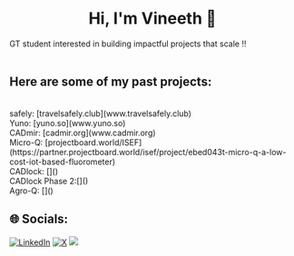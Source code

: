 <h1 align="center">Hi, I'm Vineeth 👋</h1>

GT student interested in building impactful projects that scale ‼️<br><br>

<h2>Here are some of my past projects:</h2> <br>
safely: [travelsafely.club](www.travelsafely.club)<br>
Yuno: [yuno.so](www.yuno.so)<br>
CADmir: [cadmir.org](www.cadmir.org)<br>
Micro-Q: [projectboard.world/ISEF](https://partner.projectboard.world/isef/project/ebed043t-micro-q-a-low-cost-iot-based-fluorometer)<br>
CADlock: []() <br>
CADlock Phase 2:[]() <br>
Agro-Q: []()<br>


## 🌐 Socials:
[![LinkedIn](https://img.shields.io/badge/LinkedIn-%230077B5.svg?logo=linkedin&logoColor=white)](https://linkedin.com/in/vineeth-sendilraj) [![X](https://img.shields.io/badge/X-black.svg?logo=X&logoColor=white)](https://x.com/VineethSendil) [![](https://visitcount.itsvg.in/api?id=VineethSendilraj&icon=0&color=8)](https://visitcount.itsvg.in)

